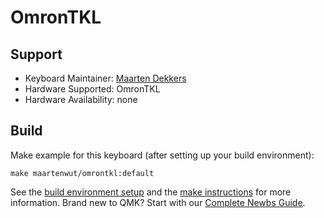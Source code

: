 # OmronTKL

## Support
* Keyboard Maintainer: [Maarten Dekkers](https://github.com/maartenwut)
* Hardware Supported: OmronTKL
* Hardware Availability: none

## Build
Make example for this keyboard (after setting up your build environment):

    make maartenwut/omrontkl:default

See the [build environment setup](https://docs.qmk.fm/#/getting_started_build_tools) and the [make instructions](https://docs.qmk.fm/#/getting_started_make_guide) for more information. Brand new to QMK? Start with our [Complete Newbs Guide](https://docs.qmk.fm/#/newbs).